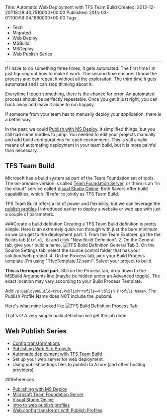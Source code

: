 Title: Automatic Web Deployment with TFS Team Build
Created: 2013-12-20T18:28:40.7510000+00:00
Published: 2014-03-01T00:59:04.1660000+00:00
Tags: 
 - Tech
 - Migrated
 - Web Deploy
 - MSBuild
 - MSDeploy
 - Web Publish Series
---
If I have to do something three times, it gets automated. The first time I'm just figuring out how to make it work. The second time ensures I know the process and can repeat it without all the exploration. The third time it gets automated and I can stop thinking about it.

Everytime I touch something, there is the chance for error. An automated process should be perfectly repeatable. Once you get it just right, you can back away and leave it alone to run happily.

If someone from your team has to manually deploy your application, there is a better way.

In the past, we could [Publish with MS Deploy][Chris Kadel]. It simplified things, but you still had some hurdles to jump. You needed to edit your projects manually and add build configurations for each environment. This is still a valid means of automating deployment in your team build, but it is more painful than necessary.

## TFS Team Build
Microsoft has a build system as part of the Team Foundation set of tools. The on-premise version is called [Team Foundation Server][TFS], or there is an "in the cloud" service called [Visual Studio Online][VSOnline]. Both flavors offer build capabilities, which I'll refer to jointly as TFS Team Build.

TFS Team Build offers a lot of power and flexibility, but we can leverage the [publish profiles][Publish Profiles] I introduced earlier to deploy a website or web app with just a couple of parameters.

###Create a build definition
Creating a TFS Team Build definition is pretty simple. Here is an extremely quick run through with just the bare minimum so we can get to the deployment part.
1\. From the Team Explorer, go the the Builds tab (`Ctrl+0, B`) and click "New Build Definition".
2\. On the General tab, give your build a name.
![TFS Build Definition General Tab](/content/images/2014/Mar/Build_General_Tab.PNG)
3\. On the Source Settings tab, select the source control folder that has your solution/web project. 
4\. On the Process tab, pick your Build Process template (I'm using "TfvcTemplate.12.xaml". Select your project to build.

**This is the important part**. Still on the Process tab, drop down to the MSBuild Arguments line (maybe be hidden under an Advanced toggle).  The exact location may vary according to your Build Process Template.

Add `/p:DeployOnBuild=true;PublishProfile=<Publish Profile Name>`. The Publish Profile Name does NOT include the .pubxml.

Here's what mine looked like 
![TFS Build Definition Process Tab](/content/images/2014/Mar/Build_Process_Tab.PNG)

That's it! A very simple build definition will get the job done.

## Web Publish Series
+ [Config transformations](http://awaitwisdom.com/publish-profile-config-transform/) 
+ [Publishing Web Site Projects](http://awaitwisdom.com/publishing-website-projects)
+ [Automatic deployment with TFS Team Build](http://awaitwisdom.com/automatic-web-deployment-with-tfs-team-build)
+ Set up your web server for web deployment.
+ Using publishsettings files to publish to Azure (and other hosting providers)

##References
* [Publishing with MS Deploy][Chris Kadel]
* [Microsoft Team Foundation Server][TFS]
* [Visual Studio Online][VSOnline]
* [Intro to web publish profiles][Publish Profiles]
* [Web.config transforms with Publish Profiles][Web.config transforms]

[Chris Kadel]:http://chriskadel.com/2013/03/using-tfs-to-build-and-deploy-during-the-build-process-with-ms-deploy/
[TFS]:http://msdn.microsoft.com/en-us/vstudio/ff637362.aspx
[VSOnline]:http://www.visualstudio.com/products/visual-studio-online-overview-vs
[Publish Profiles]:http://awaitwisdom.com/intro-to-web-publish-profiles/
[Web.config transforms]:http://awaitwisdom.com/publish-profile-config-transform/